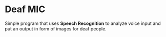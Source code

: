 # Deaf MIC
Simple program that uses <b>Speech Recognition</b> to analyze voice input and put an output in form of images for deaf people.